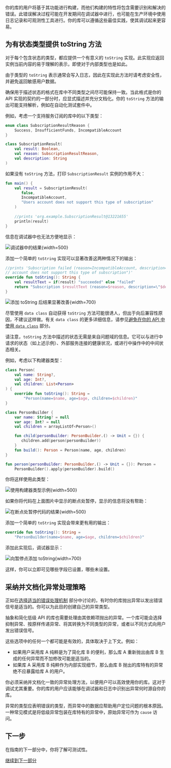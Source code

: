 [//]: # (title: 可调试性)

你的库的用户将基于其功能进行构建，而他们构建的特性将包含需要识别和解决的错误。此错误解决过程可能在开发期间在调试器中进行，也可能在生产环境中使用日志记录和可观测性工具进行。你的库可以遵循这些最佳实践，使其调试起来更容易。

## 为有状态类型提供 toString 方法

对于每个包含状态的类型，都应提供一个有意义的 `toString` 实现。此实现应返回实例当前内容的易于理解的表示，即使对于内部类型也是如此。

由于类型的 `toString` 表示通常会写入日志，因此在实现此方法时请考虑安全性，并避免返回敏感用户数据。

确保用于描述状态的格式在库中不同类型之间尽可能保持一致。当此格式是你的 API 实现的契约的一部分时，应显式描述并充分文档化。你的 `toString` 方法的输出可能支持解析，例如在自动化测试套件中。

例如，考虑一个支持服务订阅的库中的以下类型：

```kotlin
enum class SubscriptionResultReason {
    Success, InsufficientFunds, IncompatibleAccount
}

class SubscriptionResult(
    val result: Boolean,
    val reason: SubscriptionResultReason,
    val description: String
)
```

如果没有 `toString` 方法，打印 `SubscriptionResult` 实例的作用不大：

```kotlin
fun main() {
    val result = SubscriptionResult(
       false,
       IncompatibleAccount,
       "Users account does not support this type of subscription"
    )
    
    //prints 'org.example.SubscriptionResult@13221655'
    println(result)
}
```

信息在调试器中也无法方便地显示：

![调试器中的结果](debugger-result.png){width=500}

添加一个简单的 `toString` 实现可以显著改善这两种情况下的输出：

```kotlin
//prints 'Subscription failed (reason=IncompatibleAccount, description="Users 
// account does not support this type of subscription")'
override fun toString(): String {
    val resultText = if(result) "succeeded" else "failed"
    return "Subscription $resultText (reason=$reason, description=\"$description\")"
}
```

![添加 toString 后结果显著改善](debugger-result-tostring.png){width=700}

尽管使用 `data class` 自动获得 `toString` 方法可能很诱人，但出于向后兼容性原因，不建议这样做。有关 `data class` 的更多详细信息，请参见[避免在你的 API 中使用 `data class`](api-guidelines-backward-compatibility.md#avoid-using-data-classes-in-your-api) 部分。

请注意，`toString` 方法中描述的状态无需是来自问题域的信息。它可以与进行中请求的状态（如上述示例）、外部服务连接的健康状况，或进行中操作中的中间状态相关。

例如，考虑以下构建器类型：

```kotlin
class Person(
    val name: String?,
    val age: Int?,
    val children: List<Person>
) {
    override fun toString(): String =
        "Person(name=$name, age=$age, children=$children)"
}

class PersonBuilder {
    var name: String? = null
    var age: Int? = null
    val children = arrayListOf<Person>()

    fun child(personBuilder: PersonBuilder.() -> Unit = {}) {
       children.add(person(personBuilder))
    }
    fun build(): Person = Person(name, age, children)
}

fun person(personBuilder: PersonBuilder.() -> Unit = {}): Person = 
    PersonBuilder().apply(personBuilder).build()
```

你将这样使用此类型：

![使用构建器类型示例](halt-breakpoint.png){width=500}

如果你将代码在上面图片中显示的断点处暂停，显示的信息将没有帮助：

![在断点处暂停代码的结果](halt-result.png){width=500}

添加一个简单的 `toString` 实现会带来更有用的输出：

```kotlin
override fun toString(): String =
    "PersonBuilder(name=$name, age=$age, children=$children)"
```

添加此实现后，调试器显示：

![向暂停点添加 toString](halt-tostring-result.png){width=700}

这样，你可以立即可见哪些字段已设置，哪些未设置。

## 采纳并文档化异常处理策略

正如在[选择适当的错误处理机制](api-guidelines-consistency.md#choose-the-appropriate-error-handling-mechanism) 部分中讨论的，有时你的库抛出异常以发出错误信号是适当的。你可以为此目的创建自己的异常类型。

抽象和简化低级 API 的库也需要处理由其依赖项抛出的异常。一个库可能会选择抑制异常、按原样传递异常、将其转换为不同类型的异常，或者以不同方式向用户发出错误信号。

这些选项中的任何一个都可能是有效的，具体取决于上下文。例如：

*   如果用户采用库 A 纯粹是为了简化库 B 的便利，那么库 A 重新抛出由库 B 生成的任何异常而不加修改可能是适当的。
*   如果库 A 采用库 B 纯粹作为内部实现细节，那么由库 B 抛出的库特有的异常绝不应暴露给库 A 的用户。

你必须采纳并文档化一致的异常处理方法，以便用户可以高效使用你的库。这对于调试尤其重要。你的库的用户应该能够在调试器和日志中识别出异常何时源自你的库。

异常的类型应表明错误的类型，而异常中的数据应帮助用户定位问题的根本原因。一种常见模式是将低级异常包装在库特有的异常中，原始异常可作为 `cause` 访问。

## 下一步

在指南的下一部分中，你将了解可测试性。

[继续到下一部分](api-guidelines-testability.md)